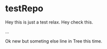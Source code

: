 # testRepo

Hey this is just a test relax. Hey check this.

...

Ok new but someting else line in Tree this time.
